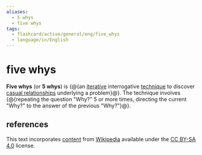 ```yaml
---
aliases:
  - 5 whys
  - five whys
tags:
  - flashcard/active/general/eng/five_whys
  - language/in/English
---
```


# five whys

__Five whys__ (or __5 whys__) is {@{an [iterative](iteration.md) interrogative [technique](skill.md) to discover [casual relationships](casuality.md) underlying a problem}@}. The technique involves {@{repeating the question "Why?" 5 or more times, directing the current "Why?" to the answer of the previous "Why?"}@}. <!--SR:!2028-02-12,1047,350!2026-12-10,698,330-->

## references

This text incorporates [content](https://en.wikipedia.org/wiki/five_whys) from [Wikipedia](Wikipedia.md) available under the [CC BY-SA 4.0](https://creativecommons.org/licenses/by-sa/4.0/) license.
